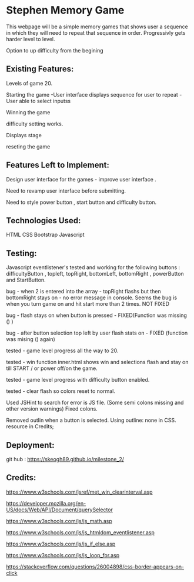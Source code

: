 # Stephen Memory Game

This webpage will be a simple memory games that shows user a sequence in which they will need to repeat that sequence in order. 
Progressivly gets harder level to level. 

Option to up difficulty from the begining 


Existing Features: 
--------------------------

Levels of game 20. 

Starting the game
    -User interface displays sequence for user to repeat
    - User able to select inputss

Winning the game

difficulty setting works.

Displays stage

reseting the game 

Features Left to Implement:  
---------------------------

Design user interface for the games - improve user interface . 

Need to revamp user interface before submitting. 

Need to style power button , start button and difficulty button.


Technologies Used:
------------------
HTML 
CSS
Bootstrap
Javascript

Testing:
--------

Javascript eventlistener's tested and working for the following buttons : difficultyButton , topleft, topRight, bottomLeft, bottomRight , powerButton and StartButton.

bug - when 2 is entered into the array - topRight flashs but then bottomRight stays on - no error message in console. Seems the bug is when you turn game on and hit start more than 2 times. NOT FIXED

bug - flash stays on when button is pressed - FIXED(Function was missing () )

bug - after button selection top left by user flash stats on - FIXED (function was mising () again)

tested - game level progress all the way to 20. 

tested - win function inner.html shows win and selections flash and stay on till START / or power off/on the game. 

tested - game level progress with difficulty button enabled. 

tested - clear flash so colors reset to normal. 

Used JSHint to search for error is JS file. (Some semi colons missing and other version warnings) Fixed colons.

Removed outlin when a button is selected. Using outline: none in CSS. resource in Credits;

Deployment:
------------


git hub : https://skeogh89.github.io/milestone_2/

Credits:
---------

https://www.w3schools.com/jsref/met_win_clearinterval.asp

https://developer.mozilla.org/en-US/docs/Web/API/Document/querySelector

https://www.w3schools.com/js/js_math.asp

https://www.w3schools.com/js/js_htmldom_eventlistener.asp

https://www.w3schools.com/js/js_if_else.asp

https://www.w3schools.com/js/js_loop_for.asp

https://stackoverflow.com/questions/26004898/css-border-appears-on-click
